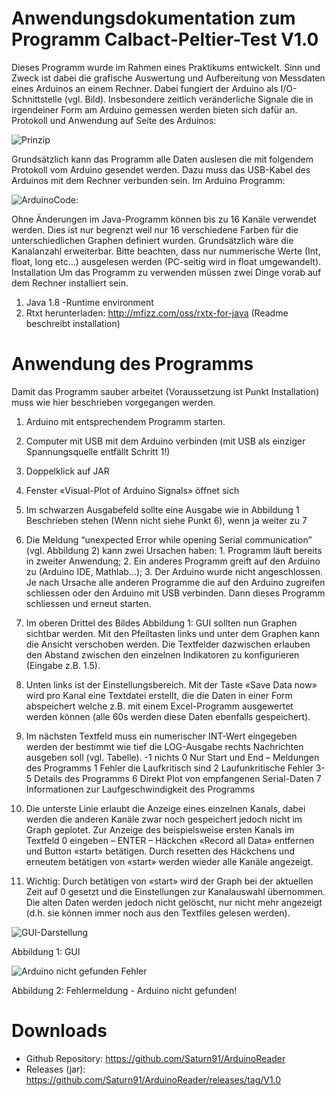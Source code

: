 # Anwendungsdokumentation zum Programm Calbact-Peltier-Test V1.0

Dieses Programm wurde im Rahmen eines Praktikums entwickelt. Sinn und Zweck ist dabei die grafische Auswertung und Aufbereitung von Messdaten eines Arduinos an einem Rechner. Dabei fungiert der Arduino als I/O-Schnittstelle (vgl. Bild). Insbesondere zeitlich veränderliche Signale die in irgendeiner Form am Arduino gemessen werden bieten sich dafür an.
Protokoll und Anwendung auf Seite des Arduinos:

![Prinzip](https://abload.de/img/arduino_pc4jb30.png) 

Grundsätzlich kann das Programm alle Daten auslesen die mit folgendem Protokoll vom Arduino gesendet werden. Dazu muss das USB-Kabel des Arduinos mit dem Rechner verbunden sein. 
Im Arduino Programm:

![ArduinoCode: ](https://abload.de/img/arduino_pc_ino_code2dsqy.png)
 
Ohne Änderungen im Java-Programm können bis zu 16 Kanäle verwendet werden. Dies ist nur begrenzt weil nur 16 verschiedene Farben für die unterschiedlichen Graphen definiert wurden. Grundsätzlich wäre die Kanalanzahl erweiterbar. Bitte beachten, dass nur nummerische Werte (Int, float, long etc…) ausgelesen werden (PC-seitig wird in float umgewandelt).
Installation
Um das Programm zu verwenden müssen zwei Dinge vorab auf dem Rechner installiert sein.
1.	Java 1.8 -Runtime environment 
2.	Rtxt herunterladen: http://mfizz.com/oss/rxtx-for-java (Readme beschreibt installation)

# Anwendung des Programms
Damit das Programm sauber arbeitet (Voraussetzung ist Punkt Installation) muss wie hier beschrieben vorgegangen werden. 
1.	Arduino mit entsprechendem Programm starten.
2.	Computer mit USB mit dem Arduino verbinden (mit USB als einziger Spannungsquelle entfällt Schritt 1!)
3.	Doppelklick auf JAR 
4.	Fenster «Visual-Plot of Arduino Signals» öffnet sich
5.	Im schwarzen Ausgabefeld sollte eine Ausgabe wie in Abbildung 1 Beschrieben stehen (Wenn nicht siehe Punkt 6), wenn ja weiter zu 7
6.	Die Meldung “unexpected Error while opening Serial communication” (vgl. Abbildung 2) kann zwei Ursachen haben: 1. Programm läuft bereits in zweiter Anwendung; 2. Ein anderes Programm greift auf den Arduino zu (Arduino IDE, Mathlab…); 3. Der Arduino wurde nicht angeschlossen. Je nach Ursache alle anderen Programme die auf den Arduino zugreifen schliessen oder den Arduino mit USB verbinden. Dann dieses Programm schliessen und erneut starten. 
7.	Im oberen Drittel des Bildes Abbildung 1: GUI sollten nun Graphen sichtbar werden. Mit den Pfeiltasten links und unter dem Graphen kann die Ansicht verschoben werden. Die Textfelder dazwischen erlauben den Abstand zwischen den einzelnen Indikatoren zu konfigurieren (Eingabe z.B. 1.5). 
8.	Unten links ist der Einstellungsbereich. Mit der Taste «Save Data now» wird pro Kanal eine Textdatei erstellt, die die Daten in einer Form abspeichert welche z.B. mit einem Excel-Programm ausgewertet werden können (alle 60s werden diese Daten ebenfalls gespeichert).
9.	Im nächsten Textfeld muss ein numerischer INT-Wert eingegeben werden der bestimmt wie tief die LOG-Ausgabe rechts Nachrichten ausgeben soll (vgl. Tabelle).
-1	nichts
0	Nur Start und End – Meldungen des Programms
1	Fehler die Laufkritisch sind
2	Laufunkritische Fehler
3-5	Details des Programms
6	Direkt Plot von empfangenen Serial-Daten
7	Informationen zur Laufgeschwindigkeit des Programms

10.	Die unterste Linie erlaubt die Anzeige eines einzelnen Kanals, dabei werden die anderen Kanäle zwar noch gespeichert jedoch nicht im Graph geplotet. Zur Anzeige des beispielsweise ersten Kanals im Textfeld 0 eingeben – ENTER – Häckchen «Record all Data» entfernen und Button «start» betätigen. Durch resetten des Häckchens und erneutem betätigen von «start» werden wieder alle Kanäle angezeigt. 
11.	Wichtig: Durch betätigen von «start» wird der Graph bei der aktuellen Zeit auf 0 gesetzt und die Einstellungen zur Kanalauswahl übernommen. Die alten Daten werden jedoch nicht gelöscht, nur nicht mehr angezeigt (d.h. sie können immer noch aus den Textfiles gelesen werden).

![GUI-Darstellung](https://abload.de/img/arduino_pc_guikustw.png)

Abbildung 1: GUI

![Arduino nicht gefunden Fehler](https://abload.de/img/arduino_pc_error8fjju.png)
 
Abbildung 2: Fehlermeldung - Arduino nicht gefunden!


# Downloads
-	Github Repository: https://github.com/Saturn91/ArduinoReader
-	Releases (jar): https://github.com/Saturn91/ArduinoReader/releases/tag/V1.0

